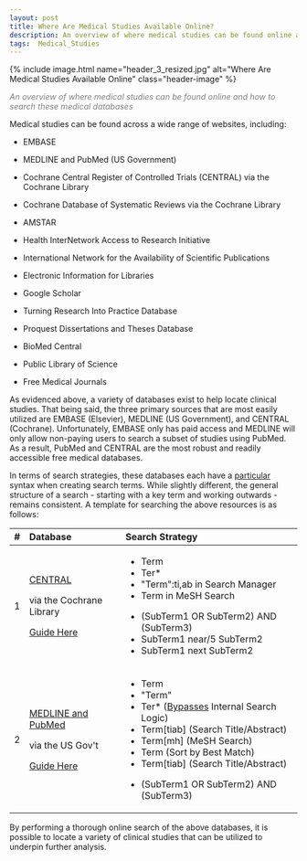 ```yaml
---
layout: post
title: Where Are Medical Studies Available Online?
description: An overview of where medical studies can be found online and how to search these medical databases 
tags:  Medical_Studies  
---
```


{% include image.html name="header_3_resized.jpg" alt="Where Are Medical Studies Available Online" class="header-image" %} 

<p style="color: grey"><i>An overview of where medical studies can be found online and how to search these medical databases</i></p>


<!--more-->

Medical studies can be found across a wide range of websites, including:

* EMBASE

* MEDLINE and PubMed (US Government)

* Cochrane Central Register of Controlled Trials (CENTRAL) via the Cochrane Library

* Cochrane Database of Systematic Reviews via the Cochrane Library

* AMSTAR

* Health InterNetwork Access to Research Initiative

* International Network for the Availability of Scientific Publications

* Electronic Information for Libraries

* Google Scholar

* Turning Research Into Practice Database

* Proquest Dissertations and Theses Database

* BioMed Central

* Public Library of Science

* Free Medical Journals

As evidenced above, a variety of databases exist to help locate clinical studies.  That being said, the three primary sources that are most easily utilized are EMBASE (Elsevier),  MEDLINE (US Government), and CENTRAL (Cochrane).  Unfortunately, EMBASE only has paid access and MEDLINE will only allow non-paying users to search a subset of studies using PubMed.  As a result, PubMed and CENTRAL are the most robust and readily accessible free medical databases.

In terms of search strategies, these databases each have a [particular](http://libguides.kcl.ac.uk/systematicreview/advanced) syntax when creating search terms.  While slightly different, the general structure of a search - starting with a key term and working outwards - remains consistent.   A template for searching the above resources is as follows:

<table>
    <thead>
        <tr>
            <th style="text-align: center">#</th>
            <th style="text-align: left">Database</th>
            <th style="text-align: left">Search Strategy</th>
        </tr>
    </thead>
    <tbody>
        <tr>
            <td style="text-align: center">1</td>
            <td style="text-align: left">
                <p><a href="http://www.cochranelibrary.com/about/central-landing-page.html">CENTRAL</a></p>
                <p>via the Cochrane Library</p>
                <p><a href="http://www.cochranelibrary.com/dotAsset/5bc276c9-62ae-4ee2-987b-1641b4f753bb.pdf">Guide Here</a></p>            
            </td>
            <td style="text-align: left"> 
                <ul>
                    <li>Term</li>
                    <li>Ter*</li>
                    <li>"Term":ti,ab in Search Manager</li>
                    <li>Term in MeSH Search</li>
                </ul> 
                <ul>
                    <li>(SubTerm1 OR SubTerm2) AND (SubTerm3)</li>
                    <li>SubTerm1 near/5 SubTerm2</li>
                    <li>SubTerm1 next SubTerm2</li>
                </ul>             
            </td>
        </tr>
        <tr>
            <td style="text-align: center">2</td>
            <td style="text-align: left">
                <p><a href="https://www.ncbi.nlm.nih.gov/pubmed/advanced">MEDLINE and PubMed</a></p>
                <p>via the US Gov't</p>
                <p><a href="https://www.nlm.nih.gov/bsd/disted/pubmedtutorial/020_020.html">Guide Here</a></p>            
            </td>
            <td style="text-align: left"> 
                <ul>
                    <li>Term</li>
                    <li>"Term"</li>
                    <li>Ter* (<a href="http://libguides.kcl.ac.uk/systematicreview/advanced">Bypasses</a> Internal Search Logic)</li>
                    <li>Term[tiab] (Search Title/Abstract)</li>
                    <li>Term[mh] (MeSH Search)</li>
                    <li>Term (Sort by Best Match)</li>
                    <li>Term[tiab] (Search Title/Abstract)</li>
                </ul> 
                <ul>
                    <li>(SubTerm1 OR SubTerm2) AND (SubTerm3)</li>
                </ul>             
            </td>
        </tr>        
    </tbody>
</table>

By performing a thorough online search of the above databases, it is possible to locate a variety of clinical studies that can be utilized to underpin further analysis. 
